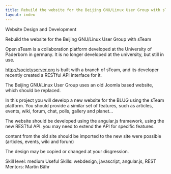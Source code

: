 ```yaml
---
title: Rebuild the website for the Beijing GNU/Linux User Group with sTeam
layout: index
---
```

Website Design and Development


Rebuild the website for the Beijing GNU/Linux User Group with sTeam


Open sTeam is a collaboration platform developed at the University of Paderborn in germany.
It is no longer developed at the university, but still in use.

http://societyserver.org is built with a branch of sTeam, and its developer
recently created a RESTful API interface for it.

The Beijing GNU/Linux User Group uses an old Joomla based website, which should be replaced.

In this project you will develop a new website for the BLUG using the sTeam platform.
You should provide a similar set of features, such as articles, events, wiki,
forum, chat, polls, gallery and planet...

The website should be developed using the angular.js framework, using the new RESTful API.
you may need to extend the API for specific features.

content from the old site should be imported to the new site were possible
(articles, events, wiki and forum)

The design may be copied or changed at your disgression.

Skill level: medium
Useful Skills: webdesign, javascript, angular.js, REST
Mentors: Martin Bähr
